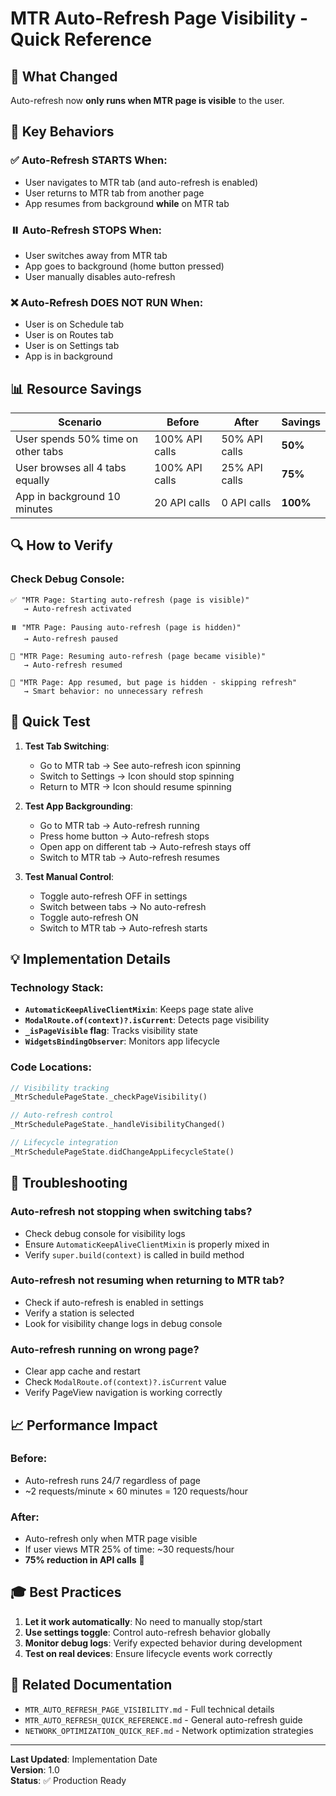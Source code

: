 # MTR Auto-Refresh Page Visibility - Quick Reference

## 🎯 What Changed
Auto-refresh now **only runs when MTR page is visible** to the user.

## 🔑 Key Behaviors

### ✅ Auto-Refresh STARTS When:
- User navigates to MTR tab (and auto-refresh is enabled)
- User returns to MTR tab from another page
- App resumes from background **while** on MTR tab

### ⏸️ Auto-Refresh STOPS When:
- User switches away from MTR tab
- App goes to background (home button pressed)
- User manually disables auto-refresh

### ❌ Auto-Refresh DOES NOT RUN When:
- User is on Schedule tab
- User is on Routes tab
- User is on Settings tab
- App is in background

## 📊 Resource Savings

| Scenario | Before | After | Savings |
|----------|--------|-------|---------|
| User spends 50% time on other tabs | 100% API calls | 50% API calls | **50%** |
| User browses all 4 tabs equally | 100% API calls | 25% API calls | **75%** |
| App in background 10 minutes | 20 API calls | 0 API calls | **100%** |

## 🔍 How to Verify

### Check Debug Console:
```
✅ "MTR Page: Starting auto-refresh (page is visible)"
   → Auto-refresh activated

⏸️ "MTR Page: Pausing auto-refresh (page is hidden)"
   → Auto-refresh paused

🔄 "MTR Page: Resuming auto-refresh (page became visible)"
   → Auto-refresh resumed

📱 "MTR Page: App resumed, but page is hidden - skipping refresh"
   → Smart behavior: no unnecessary refresh
```

## 🧪 Quick Test

1. **Test Tab Switching**:
   - Go to MTR tab → See auto-refresh icon spinning
   - Switch to Settings → Icon should stop spinning
   - Return to MTR → Icon should resume spinning

2. **Test App Backgrounding**:
   - Go to MTR tab → Auto-refresh running
   - Press home button → Auto-refresh stops
   - Open app on different tab → Auto-refresh stays off
   - Switch to MTR tab → Auto-refresh resumes

3. **Test Manual Control**:
   - Toggle auto-refresh OFF in settings
   - Switch between tabs → No auto-refresh
   - Toggle auto-refresh ON
   - Switch to MTR tab → Auto-refresh starts

## 💡 Implementation Details

### Technology Stack:
- **`AutomaticKeepAliveClientMixin`**: Keeps page state alive
- **`ModalRoute.of(context)?.isCurrent`**: Detects page visibility
- **`_isPageVisible` flag**: Tracks visibility state
- **`WidgetsBindingObserver`**: Monitors app lifecycle

### Code Locations:
```dart
// Visibility tracking
_MtrSchedulePageState._checkPageVisibility()

// Auto-refresh control
_MtrSchedulePageState._handleVisibilityChanged()

// Lifecycle integration
_MtrSchedulePageState.didChangeAppLifecycleState()
```

## 🐛 Troubleshooting

### Auto-refresh not stopping when switching tabs?
- Check debug console for visibility logs
- Ensure `AutomaticKeepAliveClientMixin` is properly mixed in
- Verify `super.build(context)` is called in build method

### Auto-refresh not resuming when returning to MTR tab?
- Check if auto-refresh is enabled in settings
- Verify a station is selected
- Look for visibility change logs in debug console

### Auto-refresh running on wrong page?
- Clear app cache and restart
- Check `ModalRoute.of(context)?.isCurrent` value
- Verify PageView navigation is working correctly

## 📈 Performance Impact

### Before:
- Auto-refresh runs 24/7 regardless of page
- ~2 requests/minute × 60 minutes = 120 requests/hour

### After:
- Auto-refresh only when MTR page visible
- If user views MTR 25% of time: ~30 requests/hour
- **75% reduction in API calls** 🎉

## 🎓 Best Practices

1. **Let it work automatically**: No need to manually stop/start
2. **Use settings toggle**: Control auto-refresh behavior globally
3. **Monitor debug logs**: Verify expected behavior during development
4. **Test on real devices**: Ensure lifecycle events work correctly

## 📝 Related Documentation
- `MTR_AUTO_REFRESH_PAGE_VISIBILITY.md` - Full technical details
- `MTR_AUTO_REFRESH_QUICK_REFERENCE.md` - General auto-refresh guide
- `NETWORK_OPTIMIZATION_QUICK_REF.md` - Network optimization strategies

---

**Last Updated**: Implementation Date  
**Version**: 1.0  
**Status**: ✅ Production Ready

